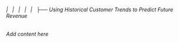 ###### |   |   |   |   |   ├── Using Historical Customer Trends to Predict Future Revenue

*Add content here*